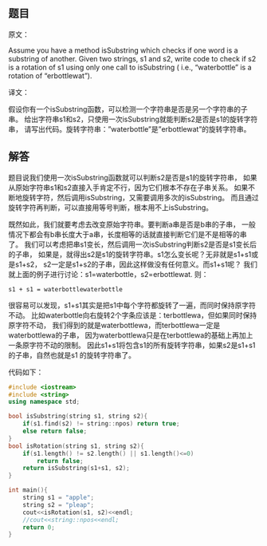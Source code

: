 ## 题目

原文：

Assume you have a method isSubstring which checks if one word is a substring of another. Given two strings, s1 and s2, write code to check if s2 is a rotation of s1 using only one call to isSubstring ( i.e., “waterbottle” is a rotation of “erbottlewat”).

译文：

假设你有一个isSubstring函数，可以检测一个字符串是否是另一个字符串的子串。 给出字符串s1和s2，只使用一次isSubstring就能判断s2是否是s1的旋转字符串， 请写出代码。旋转字符串：”waterbottle”是”erbottlewat”的旋转字符串。

## 解答

题目说我们使用一次isSubstring函数就可以判断s2是否是s1的旋转字符串， 如果从原始字符串s1和s2直接入手肯定不行，因为它们根本不存在子串关系。 如果不断地旋转字符，然后调用isSubstring，又需要调用多次的isSubstring。 而且通过旋转字符再判断，可以直接用等号判断，根本用不上isSubstring。

既然如此，我们就要考虑去改变原始字符串。要判断a串是否是b串的子串， 一般情况下都会有b串长度大于a串，长度相等的话就直接判断它们是不是相等的串了。 我们可以考虑把串s1变长，然后调用一次isSubstring判断s2是否是s1变长后的子串， 如果是，就得出s2是s1的旋转字符串。s1怎么变长呢？无非就是s1+s1或是s1+s2， s2一定是s1+s2的子串，因此这样做没有任何意义。而s1+s1呢？ 我们就上面的例子进行讨论：s1=waterbottle，s2=erbottlewat. 则：

```
s1 + s1 = waterbottlewaterbottle

```

很容易可以发现，s1+s1其实是把s1中每个字符都旋转了一遍，而同时保持原字符不动。 比如waterbottle向右旋转2个字条应该是：terbottlewa，但如果同时保持原字符不动， 我们得到的就是waterbottlewa，而terbottlewa一定是waterbottlewa的子串， 因为waterbottlewa只是在terbottlewa的基础上再加上一条原字符不动的限制。 因此s1+s1将包含s1的所有旋转字符串，如果s2是s1+s1的子串，自然也就是s1 的旋转字符串了。

代码如下：

```cpp
#include <iostream>
#include <string>
using namespace std;

bool isSubstring(string s1, string s2){
    if(s1.find(s2) != string::npos) return true;
    else return false;
}
bool isRotation(string s1, string s2){
    if(s1.length() != s2.length() || s1.length()<=0)
        return false;
    return isSubstring(s1+s1, s2);
}

int main(){
    string s1 = "apple";
    string s2 = "pleap";
    cout<<isRotation(s1, s2)<<endl;
    //cout<<string::npos<<endl;
    return 0;
}

```